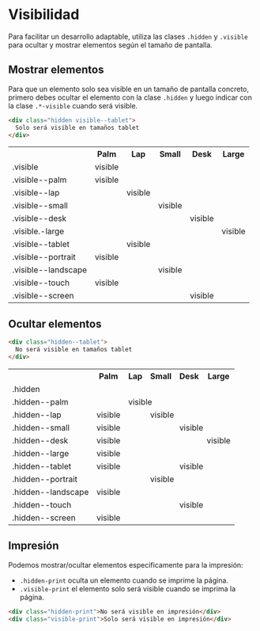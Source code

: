 # Visibilidad

Para facilitar un desarrollo adaptable, utiliza las clases `.hidden` y `.visible` para ocultar y mostrar elementos según el tamaño de pantalla.

## Mostrar elementos

Para que un elemento solo sea visible en un tamaño de pantalla concreto, primero
debes ocultar el elemento con la clase `.hidden` y luego indicar con la clase
`.*-visible` cuando será visible.


```html
<div class="hidden visible--tablet">
  Solo será visible en tamaños tablet
</div>
```

<div class="responsive responsive--title">
  <table class='responsive__table'>
    <tr>
      <th>&nbsp;</th>
      <th><az-icon name="palm" scale="1.1"></az-icon> Palm</th>
      <th><az-icon name="lap" scale="1.1"></az-icon> Lap</th>
      <th><az-icon name="small" scale="1.1"></az-icon> Small</th>
      <th><az-icon name="desktop" scale="1.1"></az-icon> Desk</th>
      <th><az-icon name="large" scale="1.1"></az-icon> Large</th>
    </tr>
    <tr>
      <td><div>.visible</div></td>
      <td colspan='5'><div class='responsive__block'>visible</div></td>
    </tr>
    <tr>
      <td><div>.visible--palm</div></td>
      <td><div class='responsive__block'>visible</div></td>
      <td colspan='4'><div class='responsive__block responsive__block--disabled'></div></td>
    </tr>
    <tr>
      <td><div>.visible--lap</div></td>
      <td><div class='responsive__block responsive__block--disabled'></div></td>
      <td><div class='responsive__block'>visible</div></td>
      <td colspan='3'><div class='responsive__block responsive__block--disabled'></div></td>
    </tr>
    <tr>
      <td><div>.visible--small</div></td>
      <td colspan='2'><div class='responsive__block responsive__block--disabled'></div></td>
      <td><div class='responsive__block'>visible</div></td>
      <td colspan='2'><div class='responsive__block responsive__block--disabled'></div></td>
    </tr>
    <tr>
      <td><div>.visible--desk</div></td>
      <td colspan='3'><div class='responsive__block responsive__block--disabled'></div></td>
      <td><div class='responsive__block'>visible</div></td>
      <td><div class='responsive__block responsive__block--disabled'></div></td>
    </tr>
    <tr>
      <td><div>.visible.-large</div></td>
      <td colspan='4'><div class='responsive__block responsive__block--disabled'></div></span></td>
      <td><div class='responsive__block'>visible</div></td>
    </tr>
    <tr>
      <td>.visible--tablet</td>
      <td><div class='responsive__block responsive__block--disabled'></div></td>
      <td colspan='2'><div class='responsive__block'>visible</div></td>
      <td colspan='2'><div class='responsive__block responsive__block--disabled'></div></td>
    </tr>
    <tr>
      <td>.visible--portrait</td>
      <td colspan='2'><div class='responsive__block'>visible</div></td>
      <td colspan='3'><div class='responsive__block responsive__block--disabled'></div></td>
    </tr>
    <tr>
      <td>.visible--landscape</td>
      <td colspan='2'><div class='responsive__block responsive__block--disabled'></div></td>
      <td colspan='3'><div class='responsive__block'>visible</div></td>
    </tr>
    <tr>
      <td>.visible--touch</td>
      <td colspan='3'><div class='responsive__block'>visible</div></td>
      <td colspan='2'><div class='responsive__block responsive__block--disabled'></div></td>
    </tr>
    <tr>
      <td>.visible--screen</td>
      <td colspan='3'><div class='responsive__block responsive__block--disabled'></div></td>
      <td colspan='2'><div class='responsive__block'>visible</div></td>
    </tr>
  </table>

  <div class="responsive--background">
    <div class="responsive__background__block"></div>
    <div class="responsive__background__block"></div>
    <div class="responsive__background__block"></div>
    <div class="responsive__background__block"></div>
    <div class="responsive__background__block"></div>
    <div class="responsive__background__block"></div>
  </div>
</div>


## Ocultar elementos

```html
<div class="hidden--tablet">
  No será visible en tamaños tablet
</div>
```

<div class="responsive responsive--title">
  <table class='responsive__table'>
    <tr>
      <th>&nbsp;</th>
      <th><az-icon name="palm" scale="1.1"></az-icon> Palm</th>
      <th><az-icon name="lap" scale="1.1"></az-icon> Lap</th>
      <th><az-icon name="small" scale="1.1"></az-icon> Small</th>
      <th><az-icon name="desktop" scale="1.1"></az-icon> Desk</th>
      <th><az-icon name="large" scale="1.1"></az-icon> Large</th>
    </tr>
    <tr>
      <td>.hidden</td>
      <td colspan='5'><div class='responsive__block responsive__block--disabled'></div></td>
    </tr>
    <tr>
      <td>.hidden--palm</td>
      <td><div class='responsive__block responsive__block--disabled'></div></td>
      <td colspan='4'><div class='responsive__block'>visible</div></td>
    </tr>
    <tr>
      <td>.hidden--lap</td>
      <td><div class='responsive__block'>visible</div></td>
      <td><div class='responsive__block responsive__block--disabled'></div></td>
      <td colspan='3'><div class='responsive__block'>visible</div></td>
    </tr>
    <tr>
      <td>.hidden--small</td>
      <td colspan='2'><div class='responsive__block'>visible</div></td>
      <td><div class='responsive__block responsive__block--disabled'></div></td>
      <td colspan='2'><div class='responsive__block'>visible</div></td>
    </tr>
    <tr>
      <td>.hidden--desk</td>
      <td colspan='3'><div class='responsive__block'>visible</div></td>
      <td><div class='responsive__block responsive__block--disabled'></div></td>
      <td><div class='responsive__block'>visible</div></td>
    </tr>
    <tr>
      <td>.hidden--large</td>
      <td colspan='4'><div class='responsive__block'>visible</div></span></td>
      <td><div class='responsive__block responsive__block--disabled'></div></td>
    </tr>
    <tr>
      <td>.hidden--tablet</td>
      <td><div class='responsive__block'>visible</div></td>
      <td colspan='2'><div class='responsive__block responsive__block--disabled'></div></td>
      <td colspan='2'><div class='responsive__block'>visible</div></td>
    </tr>
    <tr>
      <td>.hidden--portrait</td>
      <td colspan='2'><div class='responsive__block responsive__block--disabled'></div></td>
      <td colspan='3'><div class='responsive__block'>visible</div></td>
    </tr>
    <tr>
      <td>.hidden--landscape</td>
      <td colspan='2'><div class='responsive__block'>visible</div></td>
      <td colspan='3'><div class='responsive__block responsive__block--disabled'></div></td>
    </tr>
    <tr>
      <td>.hidden--touch</td>
      <td colspan='3'><div class='responsive__block responsive__block--disabled'></div></td>
      <td colspan='2'><div class='responsive__block'>visible</div></td>
    </tr>
    <tr>
      <td>.hidden--screen</td>
      <td colspan='3'><div class='responsive__block'>visible</div></td>
      <td colspan='2'><div class='responsive__block responsive__block--disabled'></div></td>
    </tr>
  </table>

  <div class="responsive--background">
    <div class="responsive__background__block"></div>
    <div class="responsive__background__block"></div>
    <div class="responsive__background__block"></div>
    <div class="responsive__background__block"></div>
    <div class="responsive__background__block"></div>
    <div class="responsive__background__block"></div>
  </div>
</div>

## Impresión

Podemos mostrar/ocultar elementos especificamente para la impresión:

* `.hidden-print` oculta un elemento cuando se imprime la página.
* `.visible-print` el elemento solo será visible cuando se imprima la página.

```html
<div class="hidden-print">No será visible en impresión</div>
<div class="visible-print">Solo será visible en impresión</div>
```
